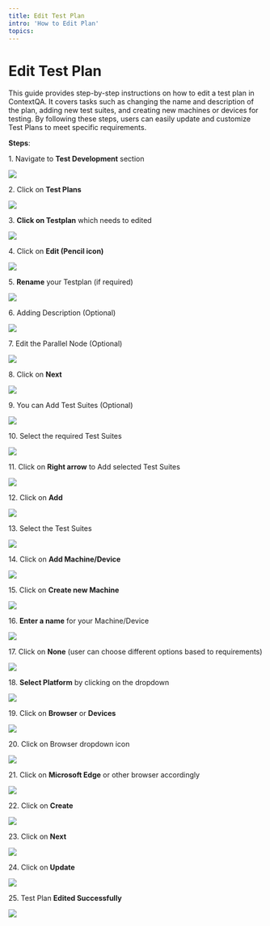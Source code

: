 ```yaml
---
title: Edit Test Plan
intro: 'How to Edit Plan'
topics:
---
```



# Edit Test Plan

This guide provides step-by-step instructions on how to edit a test plan in ContextQA. It covers tasks such as changing the name and description of the plan, adding new test suites, and creating new machines or devices for testing. By following these steps, users can easily update and customize Test Plans to meet specific requirements.

**Steps**: 

1\. Navigate to **Test Development** section

![](https://ajeuwbhvhr.cloudimg.io/colony-recorder.s3.amazonaws.com/files/2024-02-29/03d9a162-9a2d-4ba1-913c-852ae431ab05/user_cropped_screenshot.jpeg?tl_px=0,0&br_px=1075,600&force_format=png&wat_scale=95&wat=1&wat_opacity=0.7&wat_gravity=northwest&wat_url=https://colony-recorder.s3.us-west-1.amazonaws.com/images/watermarks/FB923C_standard.png&wat_pad=2,221)


2\. Click on **Test Plans**

![](https://ajeuwbhvhr.cloudimg.io/colony-recorder.s3.amazonaws.com/files/2024-02-29/dc2124b8-bc72-42c2-9cf7-b9d5dad26706/File.jpeg?tl_px=0,222&br_px=1075,823&force_format=png&wat_scale=95&wat=1&wat_opacity=0.7&wat_gravity=northwest&wat_url=https://colony-recorder.s3.us-west-1.amazonaws.com/images/watermarks/FB923C_standard.png&wat_pad=171,265)


3\. **Click on Testplan** which needs to edited

![](https://ajeuwbhvhr.cloudimg.io/colony-recorder.s3.amazonaws.com/files/2024-02-28/718ed5ff-5411-46d5-9002-f3c032fae49a/ascreenshot.jpeg?tl_px=0,0&br_px=1376,769&force_format=png&width=1120.0&wat=1&wat_opacity=0.7&wat_gravity=northwest&wat_url=https://colony-recorder.s3.us-west-1.amazonaws.com/images/watermarks/FB923C_standard.png&wat_pad=340,179)


4\. Click on **Edit (Pencil icon)**

![](https://ajeuwbhvhr.cloudimg.io/colony-recorder.s3.amazonaws.com/files/2024-02-28/70de7d9d-6273-46da-9f89-59670ddcd84a/ascreenshot.jpeg?tl_px=844,0&br_px=1920,600&force_format=png&wat_scale=95&wat=1&wat_opacity=0.7&wat_gravity=northwest&wat_url=https://colony-recorder.s3.us-west-1.amazonaws.com/images/watermarks/FB923C_standard.png&wat_pad=845,15)


5\. **Rename** your Testplan (if required)

![](https://ajeuwbhvhr.cloudimg.io/colony-recorder.s3.amazonaws.com/files/2024-02-28/e92ad54c-d9a3-48e5-8dc0-b21367693d24/ascreenshot.jpeg?tl_px=25,85&br_px=1100,686&force_format=png&wat_scale=95&wat=1&wat_opacity=0.7&wat_gravity=northwest&wat_url=https://colony-recorder.s3.us-west-1.amazonaws.com/images/watermarks/FB923C_standard.png&wat_pad=502,265)


6\. Adding Description (Optional)

![](https://ajeuwbhvhr.cloudimg.io/colony-recorder.s3.amazonaws.com/files/2024-02-28/dca4eb5b-67ea-49da-be1f-1683044e06b5/ascreenshot.jpeg?tl_px=34,249&br_px=1109,850&force_format=png&wat_scale=95&wat=1&wat_opacity=0.7&wat_gravity=northwest&wat_url=https://colony-recorder.s3.us-west-1.amazonaws.com/images/watermarks/FB923C_standard.png&wat_pad=502,265)


7\. Edit the Parallel Node (Optional)

![](https://ajeuwbhvhr.cloudimg.io/colony-recorder.s3.amazonaws.com/files/2024-02-28/a08eba0b-7748-4713-87f9-38ce24b5d1ae/ascreenshot.jpeg?tl_px=0,0&br_px=1719,912&force_format=png&width=1120.0&wat=1&wat_opacity=0.7&wat_gravity=northwest&wat_url=https://colony-recorder.s3.us-west-1.amazonaws.com/images/watermarks/FB923C_standard.png&wat_pad=310,436)


8\. Click on **Next**

![](https://ajeuwbhvhr.cloudimg.io/colony-recorder.s3.amazonaws.com/files/2024-02-28/517e1691-4efa-4d8c-acf7-62d7a158694a/ascreenshot.jpeg?tl_px=0,0&br_px=1920,912&force_format=png&width=1120.0&wat=1&wat_opacity=0.7&wat_gravity=northwest&wat_url=https://colony-recorder.s3.us-west-1.amazonaws.com/images/watermarks/FB923C_standard.png&wat_pad=1052,-12)


9\. You can Add Test Suites (Optional)

![](https://ajeuwbhvhr.cloudimg.io/colony-recorder.s3.amazonaws.com/files/2024-02-28/7f850d64-a954-4d14-8499-76d684393744/ascreenshot.jpeg?tl_px=317,142&br_px=1693,912&force_format=png&width=1120.0&wat=1&wat_opacity=0.7&wat_gravity=northwest&wat_url=https://colony-recorder.s3.us-west-1.amazonaws.com/images/watermarks/FB923C_standard.png&wat_pad=524,519)


10\. Select the required Test Suites

![](https://ajeuwbhvhr.cloudimg.io/colony-recorder.s3.amazonaws.com/files/2024-02-28/48007948-081b-4fbf-8b5c-03246d9acd86/ascreenshot.jpeg?tl_px=12,0&br_px=1388,769&force_format=png&width=1120.0&wat=1&wat_opacity=0.7&wat_gravity=northwest&wat_url=https://colony-recorder.s3.us-west-1.amazonaws.com/images/watermarks/FB923C_standard.png&wat_pad=523,261)


11\. Click on **Right arrow** to Add selected Test Suites

![](https://ajeuwbhvhr.cloudimg.io/colony-recorder.s3.amazonaws.com/files/2024-02-28/0dc27e19-95f8-465a-bb6d-d826de681845/ascreenshot.jpeg?tl_px=494,41&br_px=1870,810&force_format=png&width=1120.0&wat=1&wat_opacity=0.7&wat_gravity=northwest&wat_url=https://colony-recorder.s3.us-west-1.amazonaws.com/images/watermarks/FB923C_standard.png&wat_pad=524,277)


12\. Click on **Add**

![](https://ajeuwbhvhr.cloudimg.io/colony-recorder.s3.amazonaws.com/files/2024-02-28/fb4a0576-a99d-468d-b239-c71861c43d2d/ascreenshot.jpeg?tl_px=200,0&br_px=1920,912&force_format=png&width=1120.0&wat=1&wat_opacity=0.7&wat_gravity=northwest&wat_url=https://colony-recorder.s3.us-west-1.amazonaws.com/images/watermarks/FB923C_standard.png&wat_pad=904,482)


13\. Select the Test Suites

![](https://ajeuwbhvhr.cloudimg.io/colony-recorder.s3.amazonaws.com/files/2024-02-28/63a2aee8-1b73-4d7c-b2f4-78e05a1b6c5f/ascreenshot.jpeg?tl_px=307,20&br_px=1683,789&force_format=png&width=1120.0&wat=1&wat_opacity=0.7&wat_gravity=northwest&wat_url=https://colony-recorder.s3.us-west-1.amazonaws.com/images/watermarks/FB923C_standard.png&wat_pad=524,276)


14\. Click on **Add Machine/Device**

![](https://ajeuwbhvhr.cloudimg.io/colony-recorder.s3.amazonaws.com/files/2024-02-28/5001bd69-70e5-48ce-9aa3-04a5d8223fef/ascreenshot.jpeg?tl_px=200,0&br_px=1920,912&force_format=png&width=1120.0&wat=1&wat_opacity=0.7&wat_gravity=northwest&wat_url=https://colony-recorder.s3.us-west-1.amazonaws.com/images/watermarks/FB923C_standard.png&wat_pad=742,158)


15\. Click on **Create new Machine**

![](https://ajeuwbhvhr.cloudimg.io/colony-recorder.s3.amazonaws.com/files/2024-02-28/d19d90f2-85dd-4bc3-99bc-50290dc665ff/ascreenshot.jpeg?tl_px=200,0&br_px=1920,912&force_format=png&width=1120.0&wat=1&wat_opacity=0.7&wat_gravity=northwest&wat_url=https://colony-recorder.s3.us-west-1.amazonaws.com/images/watermarks/FB923C_standard.png&wat_pad=707,200)


16\. **Enter a name** for your Machine/Device

![](https://ajeuwbhvhr.cloudimg.io/colony-recorder.s3.amazonaws.com/files/2024-02-28/827b408f-9373-422d-8809-2398384a9ac6/ascreenshot.jpeg?tl_px=0,0&br_px=1920,912&force_format=png&width=1120.0&wat=1&wat_opacity=0.7&wat_gravity=northwest&wat_url=https://colony-recorder.s3.us-west-1.amazonaws.com/images/watermarks/FB923C_standard.png&wat_pad=614,56)


17\. Click on **None** (user can choose different options based to requirements)

![](https://ajeuwbhvhr.cloudimg.io/colony-recorder.s3.amazonaws.com/files/2024-02-28/5efc5af9-6566-4a55-9920-3ea505f48383/ascreenshot.jpeg?tl_px=200,0&br_px=1920,912&force_format=png&width=1120.0&wat=1&wat_opacity=0.7&wat_gravity=northwest&wat_url=https://colony-recorder.s3.us-west-1.amazonaws.com/images/watermarks/FB923C_standard.png&wat_pad=853,177)


18\. **Select Platform** by clicking on the dropdown

![](https://ajeuwbhvhr.cloudimg.io/colony-recorder.s3.amazonaws.com/files/2024-02-28/78565498-86e6-4b2b-9b47-c8fc07fdf54a/ascreenshot.jpeg?tl_px=463,0&br_px=1840,769&force_format=png&width=1120.0&wat=1&wat_opacity=0.7&wat_gravity=northwest&wat_url=https://colony-recorder.s3.us-west-1.amazonaws.com/images/watermarks/FB923C_standard.png&wat_pad=524,274)


19\. Click on **Browser** or **Devices**

![](https://ajeuwbhvhr.cloudimg.io/colony-recorder.s3.amazonaws.com/files/2024-02-28/0e59cb5f-dd83-4c6b-a72d-aa0ccc8cfe4c/ascreenshot.jpeg?tl_px=575,124&br_px=1650,725&force_format=png&wat_scale=95&wat=1&wat_opacity=0.7&wat_gravity=northwest&wat_url=https://colony-recorder.s3.us-west-1.amazonaws.com/images/watermarks/FB923C_standard.png&wat_pad=502,265)


20\. Click on Browser dropdown icon

![](https://ajeuwbhvhr.cloudimg.io/colony-recorder.s3.amazonaws.com/files/2024-02-28/3b34f0d0-02f6-4b00-ac2d-db38065276dd/ascreenshot.jpeg?tl_px=779,86&br_px=1854,687&force_format=png&wat_scale=95&wat=1&wat_opacity=0.7&wat_gravity=northwest&wat_url=https://colony-recorder.s3.us-west-1.amazonaws.com/images/watermarks/FB923C_standard.png&wat_pad=502,265)


21\. Click on **Microsoft Edge** or other browser accordingly

![](https://ajeuwbhvhr.cloudimg.io/colony-recorder.s3.amazonaws.com/files/2024-02-28/c14c911a-f661-4f86-ab9f-713feefb2cb3/ascreenshot.jpeg?tl_px=733,265&br_px=1808,866&force_format=png&wat_scale=95&wat=1&wat_opacity=0.7&wat_gravity=northwest&wat_url=https://colony-recorder.s3.us-west-1.amazonaws.com/images/watermarks/FB923C_standard.png&wat_pad=502,265)


22\. Click on **Create**

![](https://ajeuwbhvhr.cloudimg.io/colony-recorder.s3.amazonaws.com/files/2024-02-28/f4c5f553-22f6-4a2a-b47a-e28badc24d3e/ascreenshot.jpeg?tl_px=544,142&br_px=1920,912&force_format=png&width=1120.0&wat=1&wat_opacity=0.7&wat_gravity=northwest&wat_url=https://colony-recorder.s3.us-west-1.amazonaws.com/images/watermarks/FB923C_standard.png&wat_pad=1014,555)


23\. Click on **Next**

![](https://ajeuwbhvhr.cloudimg.io/colony-recorder.s3.amazonaws.com/files/2024-02-28/55c9907f-dee8-4e56-b59b-262b8179a0a0/ascreenshot.jpeg?tl_px=200,0&br_px=1920,912&force_format=png&width=1120.0&wat=1&wat_opacity=0.7&wat_gravity=northwest&wat_url=https://colony-recorder.s3.us-west-1.amazonaws.com/images/watermarks/FB923C_standard.png&wat_pad=1037,-11)


24\. Click on **Update**

![](https://ajeuwbhvhr.cloudimg.io/colony-recorder.s3.amazonaws.com/files/2024-02-28/4e48cb0c-89bb-4ae2-a04b-2428270c3f1a/ascreenshot.jpeg?tl_px=200,0&br_px=1920,912&force_format=png&width=1120.0&wat=1&wat_opacity=0.7&wat_gravity=northwest&wat_url=https://colony-recorder.s3.us-west-1.amazonaws.com/images/watermarks/FB923C_standard.png&wat_pad=1031,-17)


25\. Test Plan **Edited Successfully**

![](https://ajeuwbhvhr.cloudimg.io/colony-recorder.s3.amazonaws.com/files/2024-02-28/4da3bd3f-af49-42f5-904c-bed6d9262036/ascreenshot.jpeg?tl_px=0,0&br_px=1719,912&force_format=png&width=1120.0&wat=1&wat_opacity=0.7&wat_gravity=northwest&wat_url=https://colony-recorder.s3.us-west-1.amazonaws.com/images/watermarks/FB923C_standard.png&wat_pad=179,-2)


